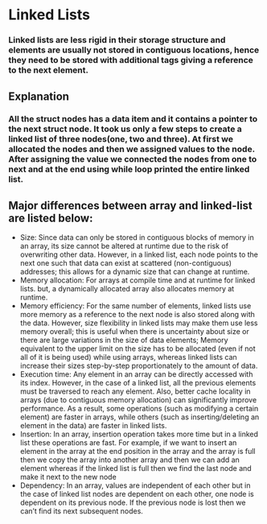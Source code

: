 # Linked Lists

### Linked lists are less rigid in their storage structure and elements are usually not stored in contiguous locations, hence they need to be stored with additional tags giving a reference to the next element.

## Explanation

### All the struct nodes has a data item and it contains a pointer to the next struct node. It took us only a few steps to create a linked list of three nodes(one, two and three). At first we allocated the nodes and then we assigned values to the node. After assigning the value we connected the nodes from one to next and at the end using while loop printed the entire linked list.

## Major differences between array and linked-list are listed below:

- Size: Since data can only be stored in contiguous blocks of memory in an array, its size cannot be altered at runtime due to the risk of overwriting other data. However, in a linked list, each node points to the next one such that data can exist at scattered (non-contiguous) addresses; this allows for a dynamic size that can change at runtime.
- Memory allocation: For arrays at compile time and at runtime for linked lists. but, a dynamically allocated array also allocates memory at runtime.
- Memory efficiency: For the same number of elements, linked lists use more memory as a reference to the next node is also stored along with the data. However, size flexibility in linked lists may make them use less memory overall; this is useful when there is uncertainty about size or there are large variations in the size of data elements; Memory equivalent to the upper limit on the size has to be allocated (even if not all of it is being used) while using arrays, whereas linked lists can increase their sizes step-by-step proportionately to the amount of data.
- Execution time: Any element in an array can be directly accessed with its index. However, in the case of a linked list, all the previous elements must be traversed to reach any element. Also, better cache locality in arrays (due to contiguous memory allocation) can significantly improve performance. As a result, some operations (such as modifying a certain element) are faster in arrays, while others (such as inserting/deleting an element in the data) are faster in linked lists.
- Insertion: In an array, insertion operation takes more time but in a linked list these operations are fast. For example, if we want to insert an element in the array at the end position in the array and the array is full then we copy the array into another array and then we can add an element whereas if the linked list is full then we find the last node and make it next to the new node
- Dependency: In an array, values are independent of each other but in the case of linked list nodes are dependent on each other, one node is dependent on its previous node. If the previous node is lost then we can’t find its next subsequent nodes.
